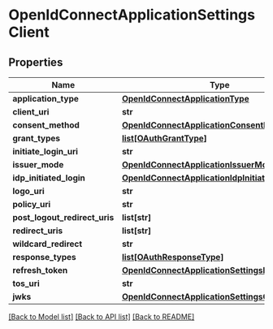# OpenIdConnectApplicationSettingsClient

## Properties
Name | Type | Description | Notes
------------ | ------------- | ------------- | -------------
**application_type** | [**OpenIdConnectApplicationType**](OpenIdConnectApplicationType.md) |  | [optional] 
**client_uri** | **str** |  | [optional] 
**consent_method** | [**OpenIdConnectApplicationConsentMethod**](OpenIdConnectApplicationConsentMethod.md) |  | [optional] 
**grant_types** | [**list[OAuthGrantType]**](OAuthGrantType.md) |  | [optional] 
**initiate_login_uri** | **str** |  | [optional] 
**issuer_mode** | [**OpenIdConnectApplicationIssuerMode**](OpenIdConnectApplicationIssuerMode.md) |  | [optional] 
**idp_initiated_login** | [**OpenIdConnectApplicationIdpInitiatedLogin**](OpenIdConnectApplicationIdpInitiatedLogin.md) |  | [optional] 
**logo_uri** | **str** |  | [optional] 
**policy_uri** | **str** |  | [optional] 
**post_logout_redirect_uris** | **list[str]** |  | [optional] 
**redirect_uris** | **list[str]** |  | [optional] 
**wildcard_redirect** | **str** |  | [optional] 
**response_types** | [**list[OAuthResponseType]**](OAuthResponseType.md) |  | [optional] 
**refresh_token** | [**OpenIdConnectApplicationSettingsRefreshToken**](OpenIdConnectApplicationSettingsRefreshToken.md) |  | [optional] 
**tos_uri** | **str** |  | [optional] 
**jwks** | [**OpenIdConnectApplicationSettingsClientKeys**](OpenIdConnectApplicationSettingsClientKeys.md) |  | [optional] 

[[Back to Model list]](../README.md#documentation-for-models) [[Back to API list]](../README.md#documentation-for-api-endpoints) [[Back to README]](../README.md)

